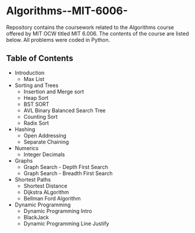 # Algorithms--MIT-6006-
Repository contains the coursework related to the Algorithms course offered by MIT OCW titled MIT 6.006. The contents of the course are listed below. All problems were coded in Python.

## Table of Contents
* Introduction
  - Max List
* Sorting and Trees
  - Insertion and Merge sort
  - Heap Sort
  - BST SORT  
  - AVL Binary Balanced Search Tree
  - Counting Sort
  - Radix Sort
* Hashing
  - Open Addressing
  - Separate Chaining
* Numerics
  - Integer Decimals
* Graphs
  - Graph Search - Depth First Search
  - Graph Search - Breadth First Search
* Shortest Paths
  - Shortest Distance
  - Dijkstra ALgorithm
  - Bellman Ford Algorithm
* Dynamic Programming
  - Dynamic Programming Intro
  - BlackJack
  - Dynamic Programming Line Justify
